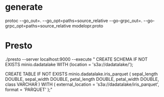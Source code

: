 # generate
protoc --go_out=. --go_opt=paths=source_relative --go-grpc_out=. --go-grpc_opt=paths=source_relative modelopr.proto

# Presto
./presto --server localhost:9000 --execute "
CREATE SCHEMA IF NOT EXISTS minio.dadatalake
WITH (location = 's3a://dadatalake/');

CREATE TABLE IF NOT EXISTS minio.dadatalake.iris_parquet (
  sepal_length DOUBLE,
  sepal_width  DOUBLE,
  petal_length DOUBLE,
  petal_width  DOUBLE,
  class        VARCHAR
)
WITH (
  external_location = 's3a://dadatalake/iris_parquet',
  format = 'PARQUET'
);"